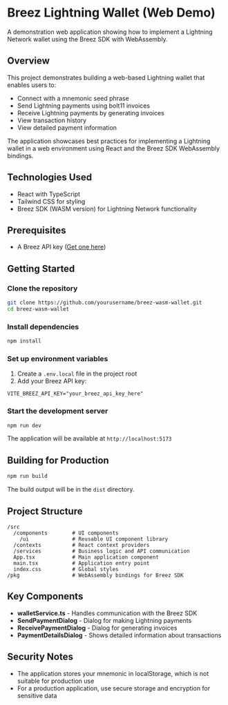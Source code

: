# Breez Lightning Wallet (Web Demo)

A demonstration web application showing how to implement a Lightning Network wallet using the Breez SDK with WebAssembly.

## Overview

This project demonstrates building a web-based Lightning wallet that enables users to:

- Connect with a mnemonic seed phrase
- Send Lightning payments using bolt11 invoices
- Receive Lightning payments by generating invoices
- View transaction history
- View detailed payment information

The application showcases best practices for implementing a Lightning wallet in a web environment using React and the Breez SDK WebAssembly bindings.

## Technologies Used

- React with TypeScript
- Tailwind CSS for styling
- Breez SDK (WASM version) for Lightning Network functionality

## Prerequisites

- A Breez API key ([Get one here](https://breez.technology))

## Getting Started

### Clone the repository

```bash
git clone https://github.com/yourusername/breez-wasm-wallet.git
cd breez-wasm-wallet
```

### Install dependencies

```bash
npm install
```

### Set up environment variables

1. Create a `.env.local` file in the project root
2. Add your Breez API key:

```
VITE_BREEZ_API_KEY="your_breez_api_key_here"
```

### Start the development server

```bash
npm run dev
```

The application will be available at `http://localhost:5173`

## Building for Production

```bash
npm run build
```

The build output will be in the `dist` directory.

## Project Structure

```
/src
  /components        # UI components
    /ui              # Reusable UI component library
  /contexts          # React context providers
  /services          # Business logic and API communication
  App.tsx            # Main application component
  main.tsx           # Application entry point
  index.css          # Global styles
/pkg                 # WebAssembly bindings for Breez SDK
```

## Key Components

- **walletService.ts** - Handles communication with the Breez SDK
- **SendPaymentDialog** - Dialog for making Lightning payments
- **ReceivePaymentDialog** - Dialog for generating invoices
- **PaymentDetailsDialog** - Shows detailed information about transactions


## Security Notes

- The application stores your mnemonic in localStorage, which is not suitable for production use
- For a production application, use secure storage and encryption for sensitive data